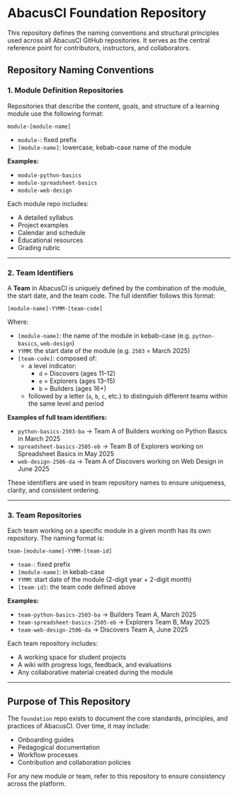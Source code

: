 # AbacusCI Foundation Repository

This repository defines the naming conventions and structural principles used across all AbacusCI GitHub repositories. It serves as the central reference point for contributors, instructors, and collaborators.

## Repository Naming Conventions

### 1. Module Definition Repositories

Repositories that describe the content, goals, and structure of a learning module use the following format:

```
module-[module-name]
```


- `module-`: fixed prefix
- `[module-name]`: lowercase, kebab-case name of the module

**Examples:**
- `module-python-basics`
- `module-spreadsheet-basics`
- `module-web-design`

Each module repo includes:
- A detailed syllabus
- Project examples
- Calendar and schedule
- Educational resources
- Grading rubric

---
### 2. Team Identifiers

A **Team** in AbacusCI is uniquely defined by the combination of the module, the start date, and the team code. The full identifier follows this format:

```
[module-name]-YYMM-[team-code]
```

Where:

- `[module-name]`: the name of the module in kebab-case (e.g. `python-basics`, `web-design`)
- `YYMM`: the start date of the module (e.g. `2503` = March 2025)
- `[team-code]`: composed of:
  - a level indicator:
    - `d` = Discovers (ages 11–12)
    - `e` = Explorers (ages 13–15)
    - `b` = Builders (ages 16+)
  - followed by a letter (`a`, `b`, `c`, etc.) to distinguish different teams within the same level and period

**Examples of full team identifiers:**
- `python-basics-2503-ba` → Team A of Builders working on Python Basics in March 2025
- `spreadsheet-basics-2505-eb` → Team B of Explorers working on Spreadsheet Basics in May 2025
- `web-design-2506-da` → Team A of Discovers working on Web Design in June 2025

These identifiers are used in team repository names to ensure uniqueness, clarity, and consistent ordering.

---

### 3. Team Repositories

Each team working on a specific module in a given month has its own repository. The naming format is:

```
team-[module-name]-YYMM-[team-id]
```


- `team-`: fixed prefix
- `[module-name]`: in kebab-case
- `YYMM`: start date of the module (2-digit year + 2-digit month)
- `[team-id]`: the team code defined above

**Examples:**
- `team-python-basics-2503-ba` → Builders Team A, March 2025
- `team-spreadsheet-basics-2505-eb` → Explorers Team B, May 2025
- `team-web-design-2506-da` → Discovers Team A, June 2025

Each team repository includes:
- A working space for student projects
- A wiki with progress logs, feedback, and evaluations
- Any collaborative material created during the module

---

## Purpose of This Repository

The `foundation` repo exists to document the core standards, principles, and practices of AbacusCI. Over time, it may include:

- Onboarding guides
- Pedagogical documentation
- Workflow processes
- Contribution and collaboration policies

For any new module or team, refer to this repository to ensure consistency across the platform.

